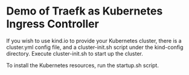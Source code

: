 # Demo of Traefk as Kubernetes Ingress Controller

If you wish to use kind.io to provide your Kubernetes cluster, there is a cluster.yml config file, and a cluster-init.sh script under the kind-config directory. Execute cluster-init.sh to start up the cluster.

To install the Kubernetes resources, run the startup.sh script.